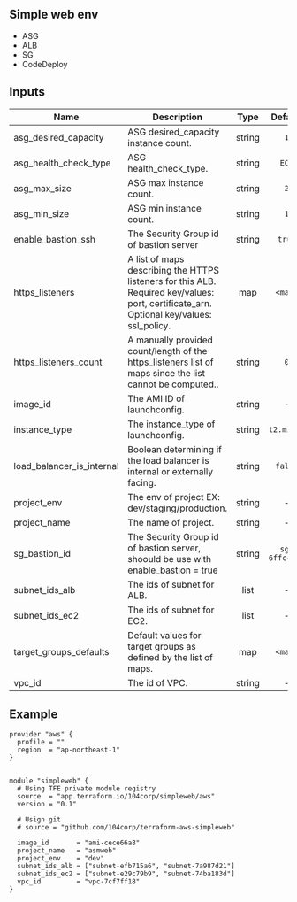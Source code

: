 ## Simple web env

* ASG
* ALB
* SG
* CodeDeploy

## Inputs

| Name | Description | Type | Default | Required |
|------|-------------|:----:|:-----:|:-----:|
| asg_desired_capacity | ASG desired_capacity instance count. | string | `1` | no |
| asg_health_check_type | ASG health_check_type. | string | `EC2` | no |
| asg_max_size | ASG max instance count. | string | `2` | no |
| asg_min_size | ASG min instance count. | string | `1` | no |
| enable_bastion_ssh | The Security Group id of bastion server | string | `true` | no |
| https_listeners | A list of maps describing the HTTPS listeners for this ALB. Required key/values: port, certificate_arn. Optional key/values: ssl_policy. | map | `<map>` | no |
| https_listeners_count | A manually provided count/length of the https_listeners list of maps since the list cannot be computed.. | string | `0` | no |
| image_id | The AMI ID of launchconfig. | string | - | yes |
| instance_type | The instance_type of launchconfig. | string | `t2.micro` | no |
| load_balancer_is_internal | Boolean determining if the load balancer is internal or externally facing. | string | `false` | no |
| project_env | The env of project EX: dev/staging/production. | string | - | yes |
| project_name | The name of project. | string | - | yes |
| sg_bastion_id | The Security Group id of bastion server, shoould be use with enable_bastion = true | string | `sg-6ffcce09` | no |
| subnet_ids_alb | The ids of subnet for ALB. | list | - | yes |
| subnet_ids_ec2 | The ids of subnet for EC2. | list | - | yes |
| target_groups_defaults | Default values for target groups as defined by the list of maps. | map | `<map>` | no |
| vpc_id | The id of VPC. | string | - | yes |



## Example

```
provider "aws" {
  profile = ""
  region  = "ap-northeast-1"
}


module "simpleweb" {
  # Using TFE private module registry
  source  = "app.terraform.io/104corp/simpleweb/aws"
  version = "0.1"

  # Usign git
  # source = "github.com/104corp/terraform-aws-simpleweb"

  image_id       = "ami-cece66a8"
  project_name   = "asmweb"
  project_env    = "dev"
  subnet_ids_alb = ["subnet-efb715a6", "subnet-7a987d21"]
  subnet_ids_ec2 = ["subnet-e29c79b9", "subnet-74ba183d"]
  vpc_id         = "vpc-7cf7ff18"
}

```
